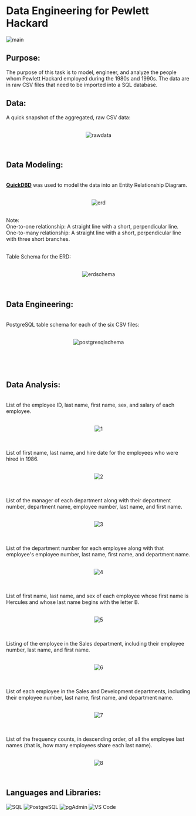 # Data Engineering for Pewlett Hackard
![main](https://www.mastrics.com/wp-content/uploads/2021/11/engineering.png)

## Purpose:

  The purpose of this task is to model, engineer, and analyze the people whom Pewlett Hackard employed during the 1980s and 1990s. The data are in raw CSV files that need to be imported into a SQL database.
  
## Data:

  A quick snapshot of the aggregated, raw CSV data:
</br></br>
<p align="center">
  <img src="https://github.com/ericyang91/SQL-Challenge/blob/main/Images/datasnapshot.jpg" alt="rawdata"/>
</p>
</br>

## Data Modeling:
</br>
<a href="https://app.quickdatabasediagrams.com/"> <b>QuickDBD</b></a> was used to model the data into an Entity Relationship Diagram.
</br>
</br>
<p align="center">
  <img src="https://github.com/ericyang91/SQL-Challenge/blob/main/Entity%20Relationship%20Diagram/ERD.png" alt="erd"/>
</p>
</br>
Note:
</br>
One-to-one relationship: A straight line with a short, perpendicular line.
</br>
One-to-many relationship: A straight line with a short, perpendicular line with three short branches.
</br>

</p>
</br>
Table Schema for the ERD:
</br>
</br>
<p align="center">
  <img src="https://github.com/ericyang91/SQL-Challenge/blob/main/Images/tableschema.jpg" alt="erdschema"/>
</p>
</br>


## Data Engineering:
</br>
PostgreSQL table schema for each of the six CSV files:
</br>
</br>
<p align="center">
  <img src="https://github.com/ericyang91/SQL-Challenge/blob/main/Images/dataengineering.jpg" alt="postgresqlschema"/>
</p>
</br>

</br>
</br>

## Data Analysis:
</br>
List of the employee ID, last name, first name, sex, and salary of each employee.
</br>
</br>
<p align="center">
  <img src="https://github.com/ericyang91/SQL-Challenge/blob/main/Images/1.jpg" alt="1"/>
</p>
</br>
</br>
List of first name, last name, and hire date for the employees who were hired in 1986.
</br>
</br>
<p align="center">
  <img src="https://github.com/ericyang91/SQL-Challenge/blob/main/Images/2.jpg" alt="2"/>
</p>
</br>
</br>
List of the manager of each department along with their department number, department name, employee number, last name, and first name.
</br>
</br>
<p align="center">
  <img src="https://github.com/ericyang91/SQL-Challenge/blob/main/Images/3.jpg" alt="3"/>
</p>
</br>
</br>
List of the department number for each employee along with that employee's employee number, last name, first name, and department name.
</br>
</br>
<p align="center">
  <img src="https://github.com/ericyang91/SQL-Challenge/blob/main/Images/4.jpg" alt="4"/>
</p>
</br>
</br>
List of first name, last name, and sex of each employee whose first name is Hercules and whose last name begins with the letter B.
</br>
</br>
<p align="center">
  <img src="https://github.com/ericyang91/SQL-Challenge/blob/main/Images/5.jpg" alt="5"/>
</p>
</br>
</br>
Listing of the employee in the Sales department, including their employee number, last name, and first name.
</br>
</br>
<p align="center">
  <img src="https://github.com/ericyang91/SQL-Challenge/blob/main/Images/6.jpg" alt="6"/>
</p>
</br>
</br>
List of each employee in the Sales and Development departments, including their employee number, last name, first name, and department name.
</br>
</br>
<p align="center">
  <img src="https://github.com/ericyang91/SQL-Challenge/blob/main/Images/7.jpg" alt="7"/>
</p>
</br>
</br>
List of the frequency counts, in descending order, of all the employee last names (that is, how many employees share each last name).
</br>
</br>
<p align="center">
  <img src="https://github.com/ericyang91/SQL-Challenge/blob/main/Images/8.jpg" alt="8"/>
</p>
</br>

## Languages and Libraries:
![SQL](https://img.shields.io/badge/SQL-4479A1?style=flat&logo=sql&logoColor=white)
![PostgreSQL](https://img.shields.io/badge/PostgreSQL-336791?style=flat&logo=postgresql&logoColor=white)
![pgAdmin](https://img.shields.io/badge/pgAdmin-336791?style=flat&logo=pgAdmin&logoColor=white)
![VS Code](https://img.shields.io/badge/Visual_Studio_Code-007ACC?style=flat&logo=visual-studio-code&logoColor=white)

